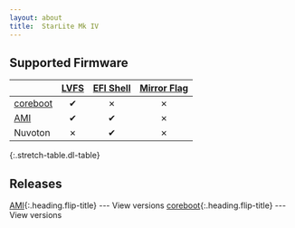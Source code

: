 ```yaml
---
layout: about
title:  StarLite Mk IV
---
```


## Supported Firmware


|                               | [LVFS]              | [EFI Shell]         | [Mirror Flag]       |
|:------------------------------|:-------------------:|:-------------------:|:-------------------:|
| [coreboot]                    | &#x2714;            | &#x2717;            | &#x2717;            |
| [AMI]                         | &#x2714;            | &#x2714;            | &#x2717;            |
| Nuvoton                       | &#x2717;            | &#x2714;            | &#x2717;            |
{:.stretch-table.dl-table}


## Releases
[AMI]{:.heading.flip-title} --- View versions
[coreboot]{:.heading.flip-title} --- View versions

[LVFS]: ../../methods
[EFI Shell]: ../../methods/efi_shell/
[Mirror Flag]: ../../methods/magic/

[AMI]: https://fwupd.org/lvfs/devices/com.starlabs.I4.ami
[coreboot]: https://fwupd.org/lvfs/devices/com.starlabs.I4.coreboot
